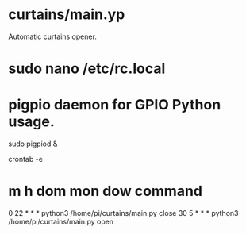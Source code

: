 # curtains/main.yp

Automatic curtains opener.

# sudo nano /etc/rc.local
# pigpio daemon for GPIO Python usage.
sudo pigpiod &


crontab -e
# m h  dom mon dow   command
0 22 * * * python3 /home/pi/curtains/main.py close
30 5 * * * python3 /home/pi/curtains/main.py open
